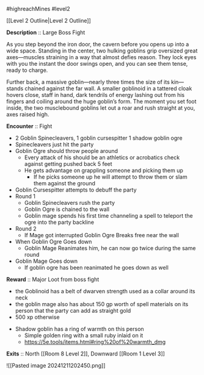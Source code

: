 #highreachMines #level2 

[[Level 2 Outline|Level 2 Outline]]

**Description** :: Large Boss Fight 

As you step beyond the iron door, the cavern before you opens up into a wide space. Standing in the center, two hulking goblins grip oversized great axes—muscles straining in a way that almost defies reason. They lock eyes with you the instant the door swings open, and you can see them tense, ready to charge.

Further back, a massive goblin—nearly three times the size of its kin—stands chained against the far wall. A smaller goblinoid in a tattered cloak hovers close, staff in hand, dark tendrils of energy lashing out from his fingers and coiling around the huge goblin’s form. The moment you set foot inside, the two musclebound goblins let out a roar and rush straight at you, axes raised high.

**Encounter** :: Fight
* 2 Goblin Spinecleavers, 1 goblin cursespitter 1 shadow goblin ogre 
* Spinecleavers just hit the party 
* Goblin Ogre should throw people around 
	* Every attack of his should be an athletics or acrobatics check against getting pushed back 5 feet 
	* He gets advantage on grappling someone and picking them up 
		* If he picks someone up he will attempt to throw them or slam them against the ground 
* Goblin Cursespitter attempts to debuff the party 
* Round 1 
	* Goblin Spinecleavers rush the party 
	* Goblin Ogre is chained to the wall 
	* Goblin mage spends his first time channeling a spell to teleport the ogre into the party backline 
* Round 2 
	* If Mage got interrupted Goblin Ogre Breaks free near the wall 
* When Goblin Ogre Goes down 
	* Goblin Mage Reanimates him, he can now go twice during the same round 
* Goblin Mage Goes down 
	* If goblin ogre has been reanimated he goes down as well 



**Reward** :: Major Loot from boss fight
* the Goblinoid has a belt of dwarven strength used as a collar around its neck
* the goblin mage also has about 150 gp worth of spell materials on its person that the party can add as straight gold
* 500 xp otherwise
- Shadow goblin has a ring of warmth on this person 
	- Simple golden ring with a small ruby inlaid on it 
	- https://5e.tools/items.html#ring%20of%20warmth_dmg

**Exits** :: North [[Room 8 Level 2]], Downward [[Room 1 Level 3]]

![[Pasted image 20241211202450.png]]
